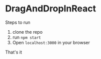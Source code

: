 # DragAndDropInReact

Steps to run

1. clone the repo
2. run `npm start`
3. Open `localhost:3000` in your browser

That's it 
